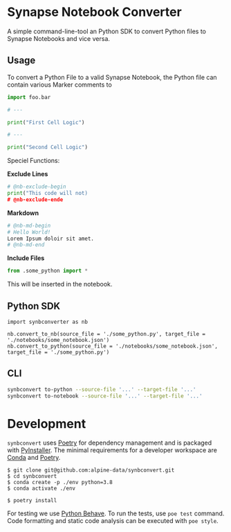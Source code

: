 # Synapse Notebook Converter

A simple command-line-tool an Python SDK to convert Python files to Synapse Notebooks and vice versa.

## Usage

To convert a Python File to a valid Synapse Notebook, the Python file can contain various Marker comments to

```python
import foo.bar

# ---

print("First Cell Logic")

# ---

print("Second Cell Logic")
```

Speciel Functions:

**Exclude Lines**

```python
# @nb-exclude-begin
print("This code will not)
# @nb-exclude-ende
```

**Markdown**

```python
# @nb-md-begin
# Hello World!
Lorem Ipsum doloir sit amet.
# @nb-md-end
```

**Include Files**

```python
from .some_python import *
```

This will be inserted in the notebook.

## Python SDK

```
import synbconverter as nb

nb.convert_to_nb(source_file = './some_python.py', target_file = './notebooks/some_notebook.json')
nb.convert_to_python(source_file = './notebooks/some_notebook.json', target_file = './some_python.py')
```

## CLI

```bash
synbconvert to-python --source-file '...' --target-file '...'
synbconvert to-notebook --source-file '...' --target-file '...'
```

# Development

`synbconvert` uses [Poetry](https://python-poetry.org/) for dependency management and is packaged with [PyInstaller](https://www.pyinstaller.org/). The minimal requirements for a developer workspace are [Conda](https://docs.conda.io/en/latest/miniconda.html) and [Poetry](https://python-poetry.org/docs/#installation).

```
$ git clone git@github.com:alpine-data/synbconvert.git
$ cd synbconvert
$ conda create -p ./env python=3.8
$ conda activate ./env

$ poetry install
```

For testing we use [Python Behave](https://behave.readthedocs.io/en/stable/index.html). To run the tests, use `poe test` command. Code formatting and static code analysis can be executed with `poe style`.
